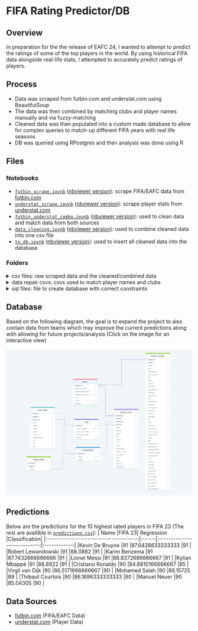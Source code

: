 # FIFA Rating Predictor/DB

## Overview
In preparation for the the release of EAFC 24, I wanted to attempt to predict the ratings of some of the top players in the world. By using historical FIFA data alongside real-life stats, I attempted to accurately predict ratings of players.

## Process
* Data was scraped from futbin.com and understat.com using BeautifulSoup
* The data was then combined by matching clubs and player names manually and via fuzzy-matching
* Cleaned data was then populated into a custom made database to allow for complex queries to match-up different FIFA years with real life seasons
* DB was queried using RPostgres and then analysis was done using R

## Files
### Notebooks
* [`futbin_scrape.ipynb`](https://github.com/BilalMukhtar/FIFA-Rating-Predictor/blob/main/futbin_scrape.ipynb) ([nbviewer version](https://nbviewer.org/github/BilalMukhtar/FIFA-Rating-Predictor/blob/main/futbin_scrape.ipynb)): scrape FIFA/EAFC data from [futbin.com](futbin.com)
* [`understat_scrape.ipynb`](https://github.com/BilalMukhtar/FIFA-Rating-Predictor/blob/main/understat_scrape.ipynb) ([nbviewer version](https://nbviewer.org/github/BilalMukhtar/FIFA-Rating-Predictor/blob/main/understat_scrape.ipynb)): scrape player stats from [understat.com](understat.com)
* [`futbin_understat_combo.ipynb`](https://github.com/BilalMukhtar/FIFA-Rating-Predictor/blob/main/futbin_understat_combo.ipynb) ([nbviewer version](https://nbviewer.org/github/BilalMukhtar/FIFA-Rating-Predictor/blob/main/futbin_understat_combo.ipynb)): used to clean data and match data from both sources
* [`data_cleaning.ipynb`](https://github.com/BilalMukhtar/FIFA-Rating-Predictor/blob/main/data_cleaning.ipynb) ([nbviewer version](https://nbviewer.org/github/BilalMukhtar/FIFA-Rating-Predictor/blob/main/data_cleaning.ipynb)): used to combine cleaned data into one csv file
* [`to_db.ipynb`](https://github.com/BilalMukhtar/FIFA-Rating-Predictor/blob/main/to_db.ipynb) ([nbviewer version](https://nbviewer.org/github/BilalMukhtar/FIFA-Rating-Predictor/blob/main/to_db.ipynb)): used to insert all cleaned data into the database

### Folders
<details>
  <summary>csv files: raw scraped data and the cleaned/combined data</summary>


  * cleaned_xxxx.csv: Cleaned combination of futbin and understat data
  * futbin_xxxx.csv: Raw data from futbin
  * ustat_xxxx.csv: Raw data from understat
</details>

<details>
  <summary>data repair csvs: csvs used to match player names and clubs</summary>
  
  * check_names.csv: Match names manually/with fuzzy matching between understat and futbin
  * fix_club_ids.csv: Stores ids to match clubs between data sources
  * fix_name_ids: Stores ids to match names between data sources
</details>

<details>
  <summary>sql files: file to create database with correct constraints</summary>

  * SoccerDB.sql: Contains the definitions for the database
</details>

## Database
Based on the following diagram, the goal is to expand the project to also contain data from teams which may improve the current predictions along with allowing for future projects/analysis (Click on the image for an interactive view)
<br></br>
[![alttext](https://github.com/BilalMukhtar/FIFA-Rating-Predictor/blob/main/imgs/soccer_db_png.png)](https://drawsql.app/teams/bilals-team-1/diagrams/soccerdb/embed)

## Predictions
Below are the predictions for the 10 highest rated players in FIFA 23 (The rest are availible in [`predictions.csv`](https://github.com/BilalMukhtar/FIFA-Rating-Predictor/blob/main/predictions.csv)):
|                  Name                  |FIFA 23|           Regression         |Classification|
|:--------------------------------------:|:-----:|:----------------------------:|:------------:|
|Kevin De Bruyne                         |91     |87.6428833333333              |91            |
|Robert Lewandowski                      |91     |88.0882                       |91            |
|Karim Benzema                           |91     |87.7432666666666              |91            |
|Lionel Messi                            |91     |88.8372666666667              |91            |
|Kylian Mbappé                           |91     |88.8922                       |91            |
|Cristiano Ronaldo                       |90     |84.8810166666667              |85            |
|Virgil van Dijk                         |90     |86.5171666666667              |90            |
|Mohamed Salah                           |90     |88.15725                      |89            |
|Thibaut Courtois                        |90     |86.1696333333333              |90            |
|Manuel Neuer                            |90     |85.04305                      |90            |



## Data Sources
* [futbin.com](futbin.com) (FIFA/EAFC Data)
* [understat.com](understat.com) (Player Data)
